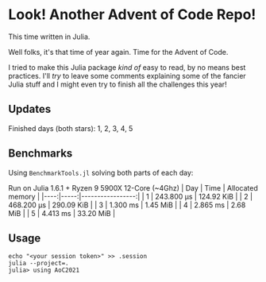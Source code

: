 # Look! Another Advent of Code Repo!

This time written in Julia.

Well folks, it's that time of year again.
Time for the Advent of Code.

I tried to make this Julia package _kind of_ easy to read, by no means best practices.
I'll _try_ to leave some comments explaining some of the fancier Julia stuff
and I might even try to finish all the challenges this year!

## Updates

Finished days (both stars): 1, 2, 3, 4, 5

## Benchmarks


Using `BenchmarkTools.jl` solving both parts of each day:

Run on Julia 1.6.1 + Ryzen 9 5900X 12-Core (~4Ghz)
| Day | Time | Allocated memory |
|----:|-----:|-----------------:|
| 1 | 243.800 μs | 124.92 KiB |
| 2 | 468.200 μs | 290.09 KiB |
| 3 | 1.300 ms | 1.45 MiB |
| 4 | 2.865 ms | 2.68 MiB |
| 5 | 4.413 ms | 33.20 MiB |

## Usage

```
echo "<your session token>" >> .session
julia --project=.
julia> using AoC2021
```
